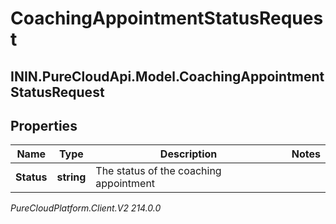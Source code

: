 # CoachingAppointmentStatusRequest

## ININ.PureCloudApi.Model.CoachingAppointmentStatusRequest

## Properties

|Name | Type | Description | Notes|
|------------ | ------------- | ------------- | -------------|
| **Status** | **string** | The status of the coaching appointment | |



_PureCloudPlatform.Client.V2 214.0.0_
